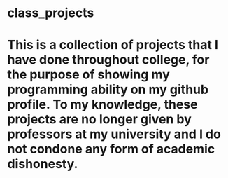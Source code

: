 # class_projects
# This is a collection of projects that I have done throughout college, for the purpose of showing my programming ability on my github profile. To my knowledge, these projects are no longer given by professors at my university and I do not condone any form of academic dishonesty.
